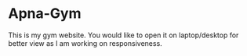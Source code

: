 # Apna-Gym
This is my gym website. You would like to open it on laptop/desktop for better view as I am working on responsiveness.
